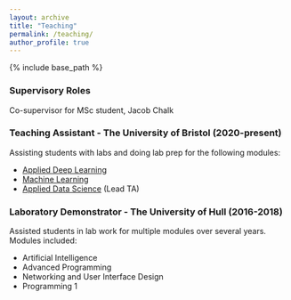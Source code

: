```yaml
---
layout: archive
title: "Teaching"
permalink: /teaching/
author_profile: true
---
```


{% include base_path %}

### Supervisory Roles
Co-supervisor for MSc student, Jacob Chalk

### Teaching Assistant - The University of Bristol (2020-present)
Assisting students with labs and doing lab prep for the following modules:
* [Applied Deep Learning](https://comsm0045-applied-deep-learning.github.io/)
* [Machine Learning](https://uob-coms30035.github.io/)
* [Applied Data Science](https://www.bris.ac.uk/unit-programme-catalogue/UnitDetails.jsa?ayrCode=20%2F21&unitCode=COMS30050) (Lead TA)


### Laboratory Demonstrator - The University of Hull (2016-2018)
Assisted students in lab work for multiple modules over several years. Modules included:
* Artificial Intelligence
* Advanced Programming
* Networking and User Interface Design
* Programming 1

